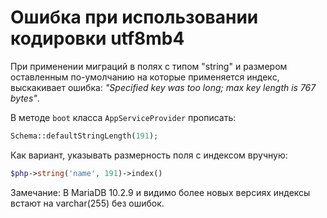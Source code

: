 # Ошибка при использовании кодировки utf8mb4

При применении миграций в полях с типом "string" и размером оставленным по-умолчанию на которые применяется индекс, выскакивает ошибка: *"Specified key was too long; max key length is 767 bytes"*.

В методе `boot` класса `AppServiceProvider` прописать:

```php
Schema::defaultStringLength(191);
```

Как вариант, указывать размерность поля с индексом вручную:

```php
$php->string('name', 191)->index()
```
Замечание:
В MariaDB 10.2.9 и видимо более новых версиях индексы встают на varchar(255) без ошибок.